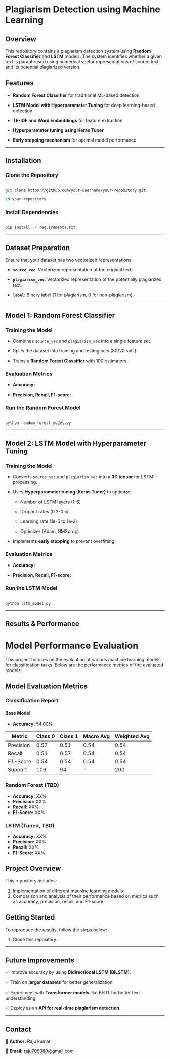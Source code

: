 # Plagiarism Detection using Machine Learning



## Overview

This repository contains a plagiarism detection system using **Random Forest Classifier** and **LSTM** models. The system identifies whether a given text is paraphrased using numerical vector representations of source text and its potential plagiarized version.



## Features

- **Random Forest Classifier** for traditional ML-based detection

- **LSTM Model with Hyperparameter Tuning** for deep learning-based detection

- **TF-IDF and Word Embeddings** for feature extraction

- **Hyperparameter tuning using Keras Tuner**

- **Early stopping mechanism** for optimal model performance



---



## Installation

### **Clone the Repository**

```bash

git clone https://github.com/your-username/your-repository.git

cd your-repository

```



### **Install Dependencies**

```bash

pip install -r requirements.txt

```



---



## Dataset Preparation

Ensure that your dataset has two vectorized representations:

- **`source_vec`**: Vectorized representation of the original text.

- **`plagiarism_vec`**: Vectorized representation of the potentially plagiarized text.

- **`label`**: Binary label (1 for plagiarism, 0 for non-plagiarism).



---



## Model 1: Random Forest Classifier



### **Training the Model**

- Combines `source_vec` and `plagiarism_vec` into a single feature set.

- Splits the dataset into training and testing sets (80/20 split).

- Trains a **Random Forest Classifier** with 100 estimators.



### **Evaluation Metrics**

- **Accuracy:**  

- **Precision, Recall, F1-score:**  



### **Run the Random Forest Model**

```bash

python random_forest_model.py

```



---



## Model 2: LSTM Model with Hyperparameter Tuning



### **Training the Model**

- Converts `source_vec` and `plagiarism_vec` into a **3D tensor** for LSTM processing.

- Uses **Hyperparameter tuning (Keras Tuner)** to optimize:

  - Number of LSTM layers (1-6)

  - Dropout rates (0.2-0.5)

  - Learning rate (1e-5 to 1e-2)

  - Optimizer (Adam, RMSprop)

- Implements **early stopping** to prevent overfitting.



### **Evaluation Metrics**

- **Accuracy:**  

- **Precision, Recall, F1-score:**  



### **Run the LSTM Model**

```bash

python lstm_model.py

```



---



## Results & Performance



# Model Performance Evaluation

This project focuses on the evaluation of various machine learning models for classification tasks. Below are the performance metrics of the evaluated models:

## Model Evaluation Metrics

### Classification Report

#### Base Model
- **Accuracy:** 54.00%

| Metric          | Class 0 | Class 1 | Macro Avg | Weighted Avg |
|------------------|---------|---------|-----------|--------------|
| Precision        | 0.57    | 0.51    | 0.54      | 0.54         |
| Recall           | 0.51    | 0.57    | 0.54      | 0.54         |
| F1-Score         | 0.54    | 0.54    | 0.54      | 0.54         |
| Support          | 106     | 94      | -         | 200          |

### Random Forest (TBD)
- **Accuracy:** XX%
- **Precision:** XX%
- **Recall:** XX%
- **F1-Score:** XX%

### LSTM (Tuned, TBD)
- **Accuracy:** XX%
- **Precision:** XX%
- **Recall:** XX%
- **F1-Score:** XX%

## Project Overview
This repository includes:
1. Implementation of different machine learning models.
2. Comparison and analysis of their performance based on metrics such as accuracy, precision, recall, and F1-score.

## Getting Started
To reproduce the results, follow the steps below:
1. Clone this repository:



---



## Future Improvements

✅ Improve accuracy by using **Bidirectional LSTM (BiLSTM)**.  

✅ Train on **larger datasets** for better generalization.  

✅ Experiment with **Transformer models** like BERT for better text understanding.  

✅ Deploy as an **API for real-time plagiarism detection**.  



---



## Contact

📌 **Author:** Raju kumar 

📧 **Email:** raju705080@gmail.com 

